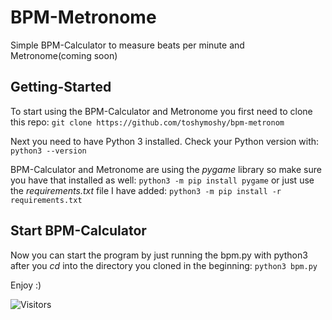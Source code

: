 # BPM-Metronome
Simple BPM-Calculator to measure beats per minute and Metronome(coming soon)

## Getting-Started
To start using the BPM-Calculator and Metronome you first need to clone this repo:
`git clone https://github.com/toshymoshy/bpm-metronom`

Next you need to have Python 3 installed.
Check your Python version with:
`python3 --version`

BPM-Calculator and Metronome are using the _pygame_ library so make sure you have that installed as well:
`python3 -m pip install pygame`
or just use the _requirements.txt_ file I have added:
`python3 -m pip install -r requirements.txt`

## Start BPM-Calculator
Now you can start the program by just running the bpm.py with python3 after you _cd_ into the directory you cloned in the beginning:
`python3 bpm.py`

Enjoy :)

![Visitors](https://api.visitorbadge.io/api/VisitorHit?user=toshydev&repo=bpm-metronome&countColor=%237B1E7A)
